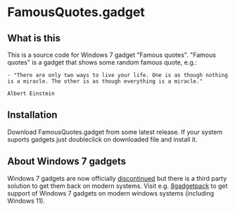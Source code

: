 # FamousQuotes.gadget

## What is this 
This is a source code for Windows 7 gadget "Famous quotes". 
"Famous quotes" is a gadget that shows some random famous quote, e.g.: 

```
- "There are only two ways to live your life. One is as though nothing is a miracle. The other is as though everything is a miracle."
                                                                                                Albert Einstein
```

## Installation
Download FamousQuotes.gadget from some latest release. If your system suports gadgets just doubleclick on downloaded file and install it. 

## About Windows 7 gadgets
Windows 7 gadgets are now officially 
[discontinued](https://support.microsoft.com/en-us/windows/gadgets-have-been-discontinued-0ef81ec8-e3cd-41d9-d129-c74e91d91d0b#:~:text=Support%20for%20Windows%207%20ended%20on%20January%2014%2C%202020&text=Gadgets%20are%20no%20longer%20available,in%20newer%20releases%20of%20Windows.)
but there is a third party solution to get them back on modern systems.
Visit e.g. [8gadgetpack](https://8gadgetpack.net/) to get support of Windows 7 gadgets on modern windows systems (including Windows 11).
